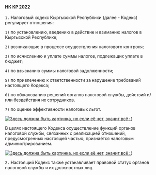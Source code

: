 #### [НК КР 2022](https://lalawland.github.io/eurasia/kyrgyzstan/taxes)

`1.` Налоговый кодекс Кыргызской Республики (далее - Кодекс) регулирует отношения:

`1)` по установлению, введению в действие и взиманию налогов в Кыргызской Республике;

`2)` возникающие в процессе осуществления налогового контроля;

`3)` по исчислению и уплате суммы налогов, подлежащих уплате в бюджет;

`4)` по взысканию суммы налоговой задолженности;

`5)` по привлечению к ответственности за нарушение требований настоящего Кодекса;

`6)` по обжалованию решений органов налоговой службы, действий и/или бездействия их сотрудников.

`7)` по оценке эффективности налоговых льгот.

[![Здесь должна быть картинка, но если её нет, значит всё :(](https://pobierak.jeja.pl/images_thumb/e/5/1/85153_600x315.jpg)](https://pobierak.jeja.pl/images_thumb/e/5/1/85153_600x315.jpg)

В целях настоящего Кодекса осуществление функций органов налоговой службы, связанных с реализацией отношений, предусмотренных настоящей частью, признаётся налоговым администрированием.

[![Здесь должна быть картинка, но если её нет, значит всё :(](http://risovach.ru/upload/2017/01/mem/nalog_135147216_orig_.jpg)](http://risovach.ru/upload/2017/01/mem/nalog_135147216_orig_.jpg)

`2.` Настоящий Кодекс также устанавливает правовой статус органов налоговой службы и их должностных лиц.
